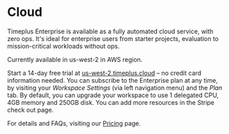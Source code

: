 # Cloud

Timeplus Enterprise is available as a fully automated cloud service, with zero ops. It's ideal for enterprise users from starter projects, evaluation to mission-critical workloads without ops.

Currently available in us-west-2 in AWS region.

Start a 14-day free trial at [us-west-2.timeplus.cloud](https://us-west-2.timeplus.cloud) – no credit card information needed. You can subscribe to the Enterprise plan at any time, by visiting your *Workspace Settings* (via left navigation menu) and the *Plan* tab. By default, you can upgrade your workspace to use 1 delegated CPU, 4GB memory and 250GB disk. You can add more resources in the Stripe check out page.

For details and FAQs, visiting our [Pricing](https://timeplus.com/pricing) page.
